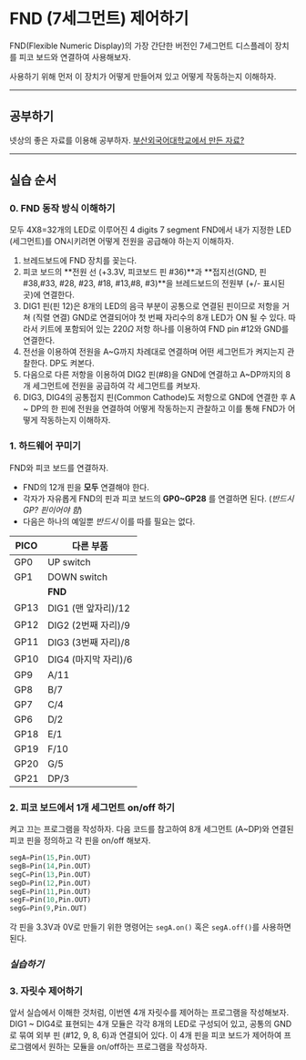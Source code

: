 # FND (7세그먼트) 제어하기

FND(Flexible Numeric Display)의 가장 간단한 버전인 7세그먼트 디스플레이 장치를 피코 보드와 연결하여 사용해보자. 

사용하기 위해 먼저 이 장치가 어떻게 만들어져 있고 어떻게 작동하는지 이해하자.

---
## 공부하기

넷상의 좋은 자료를 이용해 공부하자. 
 [부산외국어대학교에서 만든 자료?](http://kocw.xcache.kinxcdn.com/KOCW/document/2019/bufs/choijinho0218/4.pdf)

---

## 실습 순서

### 0. FND 동작 방식 이해하기

모두 4X8=32개의 LED로 이루어진 4 digits 7 segment FND에서 내가 지정한 LED (세그먼트)를 ON시키려면 어떻게 전원을 공급해야 하는지 이해하자.

1. 브레드보드에 FND 장치를 꽂는다.
2. 피코 보드의 **전원 선 (+3.3V, 피코보드 핀 #36)**과 **접지선(GND, 핀#38,#33, #28, #23, #18, #13,#8, #3)**을 브레드보드의 전원부 (+/- 표시된 곳)에 연결한다. 
3. DIG1 핀(핀 12)은 8개의 LED의 음극 부분이 공통으로 연결된 핀이므로 저항을 거쳐 (직렬 연결) GND로 연결되어야 첫 번째 자리수의 8개 LED가 ON 될 수 있다. 따라서 키트에 포함되어 있는 220$\Omega$ 저항 하나를 이용하여 FND pin #12와 GND를 연결한다. 
4. 전선을 이용하여 전원을 A~G까지 차례대로 연결하며 어떤 세그먼트가 켜지는지 관찰한다. DP도 켜본다.
5. 다음으로 다른 저항을 이용하여 DIG2 핀(#8)을 GND에 연결하고 A~DP까지의 8개 세그먼트에 전원을 공급하여 각 세그먼트를 켜보자.
6. DIG3, DIG4의 공통접지 핀(Common Cathode)도 저항으로 GND에 연결한 후 A ~ DP의 한 핀에 전원을 연결하여 어떻게 작동하는지 관찰하고 이를 통해 FND가 어떻게 작동하는지 이해하자.

### 1. 하드웨어 꾸미기

FND와 피코 보드를 연결하자.
* FND의 12개 핀을 __모두__ 연결해야 한다.
* 각자가 자유롭게 FND의 핀과 피코 보드의 __GP0~GP28__ 를 연결하면 된다. (*반드시 GP? 핀이어야 함*)
* 다음은 하나의 예일뿐 *반드시* 이를 따를 필요는 없다.
 
| PICO |     다른 부품 |
|-----|--------------|
|GP0   |      UP switch |
|GP1   |      DOWN switch |
| | **FND**   |
|GP13  |        DIG1 (맨 앞자리)/12 |
|GP12  |      DIG2 (2번째 자리)/9 |
|GP11  |      DIG3 (3번째 자리)/8 |
|GP10  |      DIG4 (마지막 자리)/6 |
|GP9   |      A/11 |
|GP8   |      B/7 |
|GP7   |      C/4 |
|GP6   |      D/2 |
|GP18  |      E/1 |
|GP19  |      F/10 |
|GP20  |      G/5 |
|GP21  |      DP/3 |

### 2. 피코 보드에서 1개 세그먼트 on/off 하기

 켜고 끄는 프로그램을 작성하자. 다음 코드를 참고하여 8개 세그먼트 (A~DP)와 연결된 피코 핀을 정의하고 각 핀을 on/off 해보자.
 ```python
segA=Pin(15,Pin.OUT)
segB=Pin(14,Pin.OUT)
segC=Pin(13,Pin.OUT)
segD=Pin(12,Pin.OUT)
segE=Pin(11,Pin.OUT)
segF=Pin(10,Pin.OUT)
segG=Pin(9,Pin.OUT)
```
각 핀을 3.3V과 0V로 만들기 위한 명령어는 ```segA.on()``` 혹은 ```segA.off()```를 사용하면 된다.

### *실습하기*

### 3. 자릿수 제어하기

앞서 실습에서 이해한 것처럼, 이번엔 4개 자릿수를 제어하는 프로그램을 작성해보자. DIG1 ~ DIG4로 표현되는 4개 모듈은 각각 8개의 LED로 구성되어 있고, 공통의 GND로 묶여 외부 핀 (#12, 9, 8, 6)과 연결되어 있다. 이 4개 핀을 피코 보드가 제어하여 프로그램에서 원하는 모듈을 on/off하는 프로그램을 작성하자.


